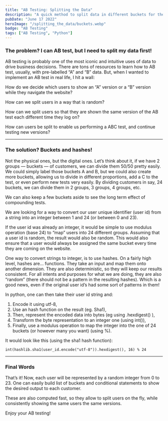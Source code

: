 ```yaml
---
title: "AB Testing: Splitting the Data"
description: "A quick method to split data in different buckets for the purpose of AB Testing"
pubDate: "June 17 2022"
heroImage: "/splitting_the_data/buckets.webp"
badge: "AB Testing"
tags: ["AB Testing", "Python"]
---
```

### The problem? I can AB test, but I need to split my data first!

AB testing is probably one of the most iconic and intuitive uses of data to drive business decisions. There are tons of resources to learn how to AB test, usually, with pre-labelled “A” and “B” data. But, when I wanted to implement an AB test in real life, I hit a wall:

How do we decide which users to show an “A” version or a “B” version while they navigate the website?

How can we split users in a way that is random?

How can we split users so that they are shown the same version of the AB test each different time they log on?

How can users be split to enable us performing a ABC test, and continue testing new versions?

---

### The solution? Buckets and hashes!

Not the physical ones, but the digital ones. Let’s think about it, if we have 2 groups — buckets — of customers, we can divide them 50/50 pretty easily. We could simply label those buckets A and B, but we could also create more buckets, allowing us to divide in different proportions, add a C to the test, or even perform new tests very easily. By dividing customers in say, 24 buckets, we can divide them in 2 groups, 3 groups, 4 groups, etc.

We can also keep a few buckets aside to see the long term effect of compounding tests.

We are looking for a way to convert our user unique identifier (user id) from a string into an integer between 1 and 24 (or between 0 and 23).

If the user id was already an integer, it would be simple to use modulus operation (base 24) to “map” users into 24 different groups. Assuming that a user id is random, the result would also be random. This would also ensure that a user would always be assigned the same bucket every time they are coming on the website.

One way to convert strings to integer, is to use hashes. On a fairly high level, hashes are… functions. They take an input and map them onto another dimension. They are also deterministic, so they will keep our results consistent. For all intents and purposes for what we are doing, they are also “random” (there should not be a pattern in the resulting hashes). Which is a good news, even if the original user id’s had some sort of patterns in them!

In python, one can then take their user id string and:
1. Encode it using utf-8,
2. Use an hash function on the result (eg. Sha1),
3. Then, represent the encoded data into bytes (eg using .hexdigest() ),
4. Transform the byte representation to an integer one (using int()),
5. Finally, use a modulus operation to map the integer into the one of 24 buckets (or however many you want) (using %).

It would look like this (using the sha1 hash function):

`int(hashlib.sha1(user_id.encode("utf-8")).hexdigest(), 16) % 24
`

---

### Final Words

That’s it! Now, each user will be represented by a random integer from 0 to 23. One can easily build list of buckets and conditional statements to show the desired output to each customer.

These are also computed fast, so they allow to split users on the fly, while consistently showing the same users the same versions.

Enjoy your AB testing!